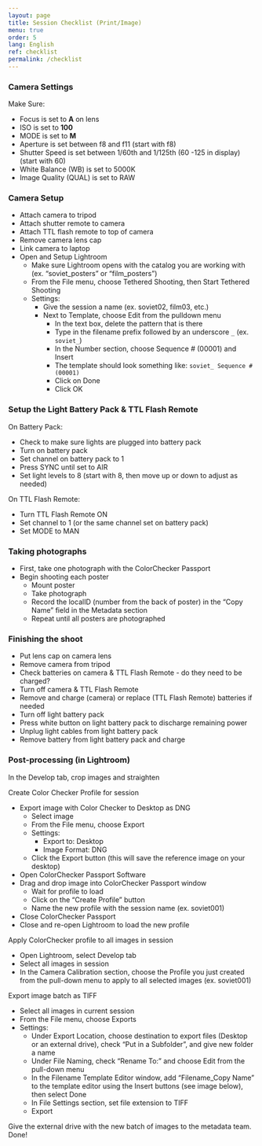 ```yaml
---
layout: page
title: Session Checklist (Print/Image)
menu: true
order: 5
lang: English
ref: checklist
permalink: /checklist
---
```


### Camera Settings

Make Sure:

* Focus is set to **A** on lens
* ISO is set to **100**
* MODE is set to **M**
* Aperture is set between f8 and f11 (start with f8)
* Shutter Speed is set between 1/60th and 1/125th (60 -125 in display) (start with 60)
* White Balance (WB) is set to 5000K
* Image Quality (QUAL) is set to RAW

### Camera Setup

* Attach camera to tripod
* Attach shutter remote to camera
* Attach TTL flash remote to top of camera
* Remove camera lens cap
* Link camera to laptop
* Open and Setup Lightroom
	* Make sure Lightroom opens with the catalog you are working with (ex. “soviet_posters” or 	“film_posters”)
	* From the File menu, choose Tethered Shooting, then Start Tethered Shooting
    * Settings:
		* Give the session a name (ex. soviet02, film03, etc.)
		* Next to Template, choose Edit from the pulldown menu
			* In the text box, delete the pattern that is there
			* Type in the filename prefix followed by an underscore `_` (ex. `soviet_`)
			* In the Number section, choose Sequence # (00001) and Insert
			* The template should look something like: `soviet_ Sequence # (00001)`
			* Click on Done
			* Click OK

### Setup the Light Battery Pack & TTL Flash Remote

On Battery Pack:

* Check to make sure lights are plugged into battery pack
* Turn on battery pack
* Set channel on battery pack to 1
* Press SYNC until set to AIR
* Set light levels to 8 (start with 8, then move up or down to adjust as needed)

On TTL Flash Remote:

* Turn TTL Flash Remote ON
* Set channel to 1 (or the same channel set on battery pack)
* Set MODE to MAN

### Taking photographs

* First, take one photograph with the ColorChecker Passport
* Begin shooting each poster
   * Mount poster
   * Take photograph
   * Record the localID (number from the back of poster) in the “Copy Name” field in the 	Metadata section
   * Repeat until all posters are photographed

### Finishing the shoot

* Put lens cap on camera lens
* Remove camera from tripod
* Check batteries on camera & TTL Flash Remote - do they need to be charged?
* Turn off camera & TTL Flash Remote
* Remove and charge (camera) or replace (TTL Flash Remote) batteries if needed
* Turn off light battery pack
* Press white button on light battery pack to discharge remaining power
* Unplug light cables from light battery pack
* Remove battery from light battery pack and charge

### Post-processing (in Lightroom)

In the Develop tab, crop images and straighten

Create Color Checker Profile for session

* Export image with Color Checker to Desktop as DNG
	* Select image
	* From the File menu, choose Export
	* Settings:
		* Export to: Desktop
		* Image Format: DNG
	* Click the Export button (this will save the reference image on your desktop)
* Open ColorChecker Passport Software
* Drag and drop image into ColorChecker Passport window
	* Wait for profile to load
	* Click on the “Create Profile” button
	* Name the new profile with the session name (ex. soviet001)
* Close ColorChecker Passport
* Close and re-open Lightroom to load the new profile

Apply ColorChecker profile to all images in session

* Open Lightroom, select Develop tab
* Select all images in session
* In the Camera Calibration section, choose the Profile you just created from the pull-down menu to apply to all selected images (ex. soviet001)

Export image batch as TIFF

* Select all images in current session
* From the File menu, choose Exports
* Settings:
	* Under Export Location, choose destination to export files (Desktop or an external drive), check “Put in a Subfolder”, and give new folder a name
	* Under File Naming, check “Rename To:” and choose Edit from the pull-down menu
	* In the Filename Template Editor window, add “Filename_Copy Name” to the template editor using the Insert buttons (see image below), then select Done
	* In File Settings section, set file extension to TIFF
	* Export

Give the external drive with the new batch of images to the metadata team. Done!
